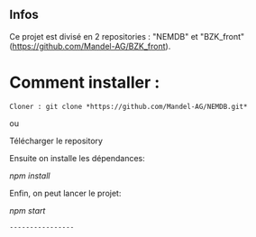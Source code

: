 ## Infos ##

Ce projet est divisé en 2 repositories : "NEMDB" et "BZK_front" (https://github.com/Mandel-AG/BZK_front).


# Comment installer : #

	Cloner : git clone *https://github.com/Mandel-AG/NEMDB.git*
  
ou 

Télécharger le repository
	

Ensuite on installe les dépendances:

*npm install*


Enfin, on peut lancer le projet:

*npm start*
	

	
	----------------
